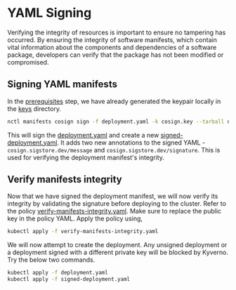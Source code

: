 # YAML Signing

Verifying the integrity of resources is important to ensure no tampering has occurred. By ensuring the integrity of software manifests, which contain vital information about the components and dependencies of a software package, developers can verify that the package has not been modified or compromised.

## Signing YAML manifests
In the [prerequisites](./../00-prerequisites/README.md#generate-keypair) step, we have already generated the keypair locally in the [keys](./../00-prerequisites/keys/) directory.
```sh
nctl manifests cosign sign -f deployment.yaml -k cosign.key --tarball no -o signed-deployment.yaml
```

This will sign the [deployment.yaml](./deployment.yaml) and create a new [signed-deployment.yaml](./signed-deployment.yaml). It adds two new annotations to the signed YAML - `cosign.sigstore.dev/message` and `cosign.sigstore.dev/signature`. This is used for verifying the deployment manifest's integrity.

## Verify manifests integrity
Now that we have signed the deployment manifest, we will now verify its integrity by validating the signature before deploying to the cluster. Refer to the policy [verify-manifests-integrity.yaml](./verify-manifests-integrity.yaml). Make sure to replace the public key in the policy YAML.
Apply the policy using,
```sh
kubectl apply -f verify-manifests-integrity.yaml
```

We will now attempt to create the deployment. Any unsigned deployment or a deployment signed with a different private key will be blocked by Kyverno.
Try the below two commands.
```sh
kubectl apply -f deployment.yaml
kubectl apply -f signed-deployment.yaml
```